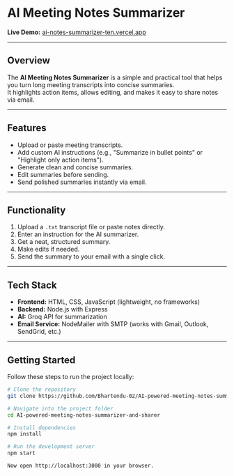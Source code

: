 # AI Meeting Notes Summarizer

**Live Demo:** [ai-notes-summarizer-ten.vercel.app](https://ai-notes-summarizer-ten.vercel.app/)

---

## Overview

The **AI Meeting Notes Summarizer** is a simple and practical tool that helps you turn long meeting transcripts into concise summaries.  
It highlights action items, allows editing, and makes it easy to share notes via email.

---

## Features

- Upload or paste meeting transcripts.
- Add custom AI instructions (e.g., "Summarize in bullet points" or "Highlight only action items").
- Generate clean and concise summaries.
- Edit summaries before sending.
- Send polished summaries instantly via email.

---

## Functionality

1. Upload a `.txt` transcript file or paste notes directly.
2. Enter an instruction for the AI summarizer.
3. Get a neat, structured summary.
4. Make edits if needed.
5. Send the summary to your email with a single click.

---

## Tech Stack

- **Frontend:** HTML, CSS, JavaScript (lightweight, no frameworks)
- **Backend:** Node.js with Express
- **AI:** Groq API for summarization
- **Email Service:** NodeMailer with SMTP (works with Gmail, Outlook, SendGrid, etc.)

---

## Getting Started

Follow these steps to run the project locally:

```bash
# Clone the repository
git clone https://github.com/Bhartendu-02/AI-powered-meeting-notes-summarizer-and-sharer.git

# Navigate into the project folder
cd AI-powered-meeting-notes-summarizer-and-sharer

# Install dependencies
npm install

# Run the development server
npm start

Now open http://localhost:3000 in your browser.
